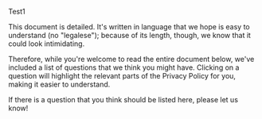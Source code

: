 Test1

This document is detailed. It's written in language that we hope is easy to understand (no "legalese"); because of its length, though, we know that it could look intimidating.

Therefore, while you're welcome to read the entire document below, we've included a list of questions that we think you might have. Clicking on a question will highlight the relevant parts of the Privacy Policy for you, making it easier to understand.

If there is a question that you think should be listed here, please let us know!
